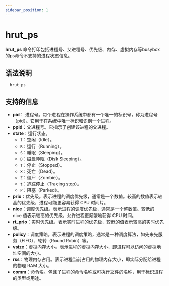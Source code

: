 ```yaml
---
sidebar_position: 1
---
```


# hrut_ps

**hrut_ps** 命令打印包括进程号、父进程号、优先级、内存、虚拟内存等busybox的ps命令不支持的进程状态信息。

## 语法说明

```
  hrut_ps
```

## 支持的信息

- **pid**： 进程号。每个进程在操作系统中都有一个唯一的标识号，称为进程号（pid）。它用于在系统中唯一标识和识别一个进程。
- **ppid**：父进程号。它指示了创建该进程的父进程。
- **state**：运行状态。
  - `I`：空闲（Idle）。
  - `R`：运行（Running）。
  - `S`：睡眠（Sleeping）。
  - `D`：磁盘睡眠（Disk Sleeping）。
  - `T`：停止（Stopped）。
  - `X`：死亡（Dead）。
  - `Z`：僵尸（Zombie）。
  - `t`：追踪停止（Tracing stop）。
  - `P`：阻塞（Parked）。
- **prio**：优先级。表示进程的调度优先级，通常是一个数值。较高的数值表示较高的优先级，进程可能更容易获得 CPU 时间片。
- **nice**：调度优先级。表示进程的调度优先级，通常是一个整数值。较低的 nice 值表示较高的优先级，允许进程更频繁地获得 CPU 时间。
- **rt_prio**：实时优先级。表示实时进程的优先级，较低的值表示较高的实时优先级。
- **policy**：调度策略。表示进程的调度策略，通常是一种调度算法，如先来先服务（FIFO）、轮转（Round Robin）等。
- **vsize**：虚拟内存大小。表示进程的虚拟内存大小，即进程可以访问的虚拟地址空间的大小。
- **rss**：物理内存占用。表示进程当前占用的物理内存大小，即实际分配给进程的物理 RAM 大小。
- **comm**：命令名。包含了进程的命令名称或可执行文件的名称，用于标识进程的类型或用途。

